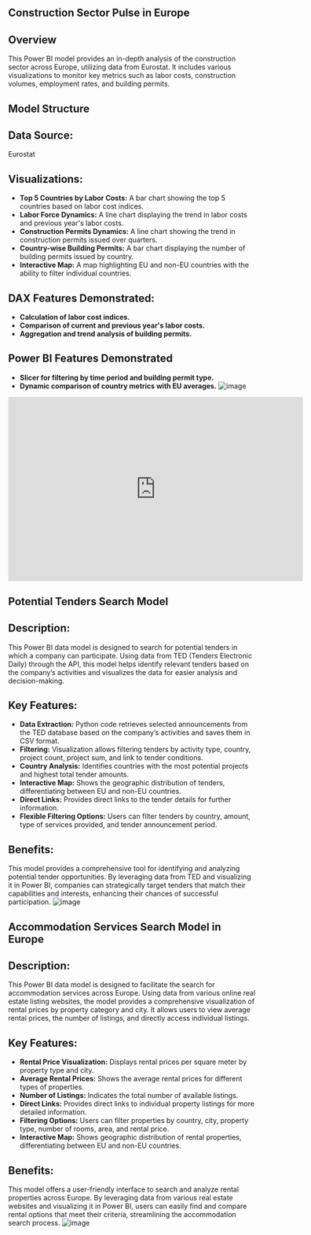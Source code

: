 ## Construction Sector Pulse in Europe
## Overview
This Power BI model provides an in-depth analysis of the construction sector across Europe, utilizing data from Eurostat. It includes various visualizations to monitor key metrics such as labor costs, construction volumes, employment rates, and building permits.

## Model Structure
## Data Source: 
Eurostat
## Visualizations:
- **Top 5 Countries by Labor Costs:** A bar chart showing the top 5 countries based on labor cost indices.
- **Labor Force Dynamics:** A line chart displaying the trend in labor costs and previous year's labor costs.
- **Construction Permits Dynamics:** A line chart showing the trend in construction permits issued over quarters.
- **Country-wise Building Permits:** A bar chart displaying the number of building permits issued by country.
- **Interactive Map:** A map highlighting EU and non-EU countries with the ability to filter individual countries.
## DAX Features Demonstrated:
- **Calculation of labor cost indices.**
- **Comparison of current and previous year's labor costs.**
- **Aggregation and trend analysis of building permits.**
## Power BI Features Demonstrated
- **Slicer for filtering by time period and building permit type.**
- **Dynamic comparison of country metrics with EU averages.**
![image](https://github.com/Romas85/Power-BI/assets/161317970/c8547d4b-a1da-4c61-a7c5-fdf6ed2625c7)
<iframe title="Statistika" width="600" height="373.5" src="https://app.powerbi.com/view?r=eyJrIjoiMzI0NWFiZTQtN2E1Ny00ODFhLWEwZDItOTI2YzRjMDE1ZjIyIiwidCI6IjIxZTljZDU2LTc1NzAtNGI2Yi1hZDljLTFhMDEwYjg3NmIwMCIsImMiOjl9" frameborder="0" allowFullScreen="true"></iframe>

## Potential Tenders Search Model
## Description:
This Power BI data model is designed to search for potential tenders in which a company can participate. Using data from TED (Tenders Electronic Daily) through the API, this model helps identify relevant tenders based on the company’s activities and visualizes the data for easier analysis and decision-making.

## Key Features:

- **Data Extraction:** Python code retrieves selected announcements from the TED database based on the company’s activities and saves them in CSV format.
- **Filtering:** Visualization allows filtering tenders by activity type, country, project count, project sum, and link to tender conditions.
- **Country Analysis:** Identifies countries with the most potential projects and highest total tender amounts.
- **Interactive Map:** Shows the geographic distribution of tenders, differentiating between EU and non-EU countries.
- **Direct Links:** Provides direct links to the tender details for further information.
- **Flexible Filtering Options:** Users can filter tenders by country, amount, type of services provided, and tender announcement period.

## Benefits:

This model provides a comprehensive tool for identifying and analyzing potential tender opportunities. By leveraging data from TED and visualizing it in Power BI, companies can strategically target tenders that match their capabilities and interests, enhancing their chances of successful participation.
![image](https://github.com/Romas85/Power-BI/assets/161317970/146555da-b1cc-45fb-8c31-5d4f519d3e66)


## Accommodation Services Search Model in Europe
## Description:
This Power BI data model is designed to facilitate the search for accommodation services across Europe. Using data from various online real estate listing websites, the model provides a comprehensive visualization of rental prices by property category and city. It allows users to view average rental prices, the number of listings, and directly access individual listings.

## Key Features:

- **Rental Price Visualization:** Displays rental prices per square meter by property type and city.
- **Average Rental Prices:** Shows the average rental prices for different types of properties.
- **Number of Listings:** Indicates the total number of available listings.
- **Direct Links:** Provides direct links to individual property listings for more detailed information.
- **Filtering Options:** Users can filter properties by country, city, property type, number of rooms, area, and rental price.
- **Interactive Map:** Shows geographic distribution of rental properties, differentiating between EU and non-EU countries.

## Benefits:

This model offers a user-friendly interface to search and analyze rental properties across Europe. By leveraging data from various real estate websites and visualizing it in Power BI, users can easily find and compare rental options that meet their criteria, streamlining the accommodation search process.
![image](https://github.com/Romas85/Power-BI/assets/161317970/4a873180-92de-4239-8969-236c2c223fc4)
